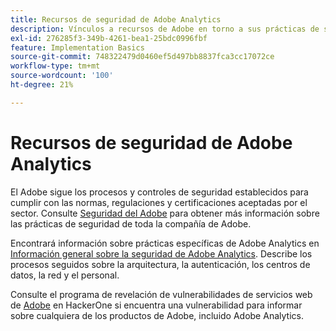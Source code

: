 ```yaml
---
title: Recursos de seguridad de Adobe Analytics
description: Vínculos a recursos de Adobe en torno a sus prácticas de seguridad y planes de recuperación.
exl-id: 276285f3-349b-4261-bea1-25bdc0996fbf
feature: Implementation Basics
source-git-commit: 748322479d0460ef5d497bb8837fca3cc17072ce
workflow-type: tm+mt
source-wordcount: '100'
ht-degree: 21%

---
```


# Recursos de seguridad de Adobe Analytics

El Adobe sigue los procesos y controles de seguridad establecidos para cumplir con las normas, regulaciones y certificaciones aceptadas por el sector. Consulte [Seguridad del Adobe](https://www.adobe.com/trust/security.html) para obtener más información sobre las prácticas de seguridad de toda la compañía de Adobe.

Encontrará información sobre prácticas específicas de Adobe Analytics en [Información general sobre la seguridad de Adobe Analytics](https://www.adobe.com/content/dam/cc/es/trust-center/ungated/whitepapers/experience-cloud/adb-analytics-security-wp.pdf). Describe los procesos seguidos sobre la arquitectura, la autenticación, los centros de datos, la red y el personal.

Consulte el programa de revelación de vulnerabilidades de servicios web de [Adobe](https://hackerone.com/adobe) en HackerOne si encuentra una vulnerabilidad para informar sobre cualquiera de los productos de Adobe, incluido Adobe Analytics.
